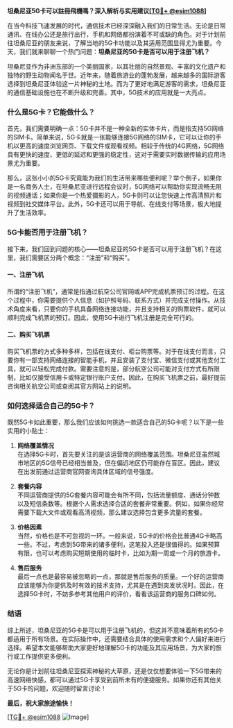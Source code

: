 **坦桑尼亚5G卡可以註冊飛機嗎？深入解析与实用建议[[TG💪+ @esim1088](https://t.me/s/esim1088)]**

在当今科技飞速发展的时代，通信技术已经深深融入我们的日常生活。无论是日常通讯、在线办公还是旅行出行，手机和网络都扮演着不可或缺的角色。对于计划前往坦桑尼亚的朋友来说，了解当地的5G卡功能以及其适用范围显得尤为重要。今天，我们就来聊聊一个热门问题：**坦桑尼亚的5G卡是否可以用于注册飞机？**

坦桑尼亚作为非洲东部的一个美丽国家，以其壮丽的自然景观、丰富的文化遗产和独特的野生动物闻名于世。近年来，随着旅游业的蓬勃发展，越来越多的国际游客选择到坦桑尼亚体验这一片神秘的土地。而为了更好地满足游客的需求，坦桑尼亚的通信基础设施也在不断升级和完善。其中，5G技术的应用就是一大亮点。

### **什么是5G卡？它能做什么？**

首先，我们需要明确一点：5G卡并不是一种全新的实体卡片，而是指支持5G网络的SIM卡。简单来说，5G卡就是一张能够连接5G网络的SIM卡，它可以让你的手机以更高的速度浏览网页、下载文件或观看视频。相较于传统的4G网络，5G网络具有更快的速度、更低的延迟和更强的稳定性，这对于需要实时数据传输的应用场景尤为重要。

那么，这张小小的5G卡究竟能为我们的生活带来哪些便利呢？举个例子，如果你是一名商务人士，在坦桑尼亚进行远程会议时，5G网络可以帮助你实现流畅无阻的视频通话；如果你是一个热爱摄影的人，5G卡则可以让您快速上传高清照片和视频到社交媒体平台。此外，5G卡还可以用于导航、在线支付等场景，极大地提升了生活效率。

### **5G卡能否用于注册飞机？**

接下来，我们回到问题的核心——坦桑尼亚的5G卡是否可以用于注册飞机？在这里，我们需要区分两个概念：“注册”和“购买”。

#### **一、注册飞机**
所谓的“注册飞机”，通常是指通过航空公司官网或APP完成机票预订的过程。在这个过程中，你需要提供个人信息（如护照号码、联系方式）并完成支付操作。从技术角度来看，只要你的手机具备网络连接功能，并且支持相关的购票软件，就可以顺利完成飞机票的预订。因此，使用5G卡进行飞机注册是完全可行的。

#### **二、购买飞机票**
购买飞机票的方式多种多样，包括在线支付、柜台购票等。对于在线支付而言，只要你有一部支持网络连接的智能手机，并且安装了支付宝、微信支付或其他支付工具，就可以轻松完成付款。需要注意的是，部分航空公司可能对支付方式有所限制，比如仅接受信用卡或特定银行账户支付。因此，在购买飞机票之前，最好提前咨询相关航空公司或查阅其官方网站上的说明。

### **如何选择适合自己的5G卡？**

既然5G卡如此重要，那么我们应该如何挑选一款适合自己的5G卡呢？以下是一些实用的小贴士：

1. **网络覆盖情况**  
   在选择5G卡时，首先要关注的是该运营商的网络覆盖范围。坦桑尼亚虽然城市地区的5G信号已经相当普及，但在偏远地区仍可能存在盲区。因此，建议在出发前通过运营商官网查询具体区域的信号强度。

2. **套餐内容**  
   不同运营商提供的5G套餐内容可能会有所不同，包括流量额度、通话分钟数以及短信条数等。根据个人需求选择合适的套餐非常重要。例如，如果你经常需要下载大文件或观看高清视频，那么建议选择包含更多流量的套餐。

3. **价格因素**  
   当然，价格也是不可忽视的一环。一般来说，5G卡的价格会比普通4G卡略高一些。不过，考虑到5G带来的诸多便利，这笔投入还是很值得的。如果预算有限，也可以考虑购买短期使用的临时卡，比如为期一周或一个月的旅游卡。

4. **售后服务**  
   最后一点也是最容易被忽略的一点，那就是售后服务的质量。一个好的运营商应该能够为你提供及时有效的技术支持，尤其是在遇到突发状况时。因此，在选择5G卡时，不妨多参考其他用户的评价，看看该运营商的服务口碑如何。

### **结语**

综上所述，坦桑尼亚的5G卡是可以用于注册飞机的，但这并不意味着所有的5G卡都适用于所有场景。在实际操作中，还需要结合具体的使用需求和个人偏好来进行选择。希望本文能够帮助大家更好地理解5G卡的功能及其应用场景，为大家的旅行或工作提供更多便利。

无论你是计划前往坦桑尼亚探索神秘的大草原，还是仅仅想要体验一下5G带来的高速网络快感，都可以通过5G卡享受到前所未有的便捷服务。如果你还有其他关于5G卡的问题，欢迎随时留言讨论！

**最后，祝大家旅途愉快！**

[[TG💪+ @esim1088](https://t.me/s/esim1088) ![Image](https://i.postimg.cc/4NQfJmqS/Snipaste-2025-05-13-00-14-12.png)]